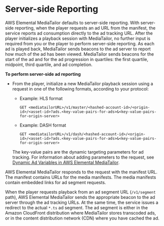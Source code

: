 # Server\-side Reporting<a name="ad-reporting-server-side"></a>

AWS Elemental MediaTailor defaults to server\-side reporting\. With server\-side reporting, when the player requests an ad URL from the manifest, the service reports ad consumption directly to the ad tracking URL\. After the player initializes a playback session with MediaTailor, no further input is required from you or the player to perform server\-side reporting\. As each ad is played back, MediaTailor sends beacons to the ad server to report how much of the ad has been viewed\. MediaTailor sends beacons for the start of the ad and for the ad progression in quartiles: the first quartile, midpoint, third quartile, and ad completion\.

**To perform server\-side ad reporting**
+ From the player, initialize a new MediaTailor playback session using a request in one of the following formats, according to your protocol:
  + Example: HLS format

    ```
    GET <mediatailorURL>/v1/master/<hashed-account-id>/<origin-id>/<asset-id>?ads.<key-value-pairs-for-ads>&<key-value-pairs-for-origin-server>
    ```
  + Example: DASH format

    ```
    GET <mediatailorURL>/v1/dash/<hashed-account-id>/<origin-id>/<asset-id>?ads.<key-value-pairs-for-ads>&<key-value-pairs-for-origin-server>
    ```

  The key\-value pairs are the dynamic targeting parameters for ad tracking\. For information about adding parameters to the request, see [Dynamic Ad Variables in AWS Elemental MediaTailor](variables.md)\.

AWS Elemental MediaTailor responds to the request with the manifest URL\. The manifest contains URLs for the media manifests\. The media manifests contain embedded links for ad segment requests\.

When the player requests playback from an ad segment URL \(`/v1/segment` path\), AWS Elemental MediaTailor sends the appropriate beacon to the ad server through the ad tracking URLs\. At the same time, the service issues a redirect to the actual `*.ts` ad segment\. The ad segment is either in the Amazon CloudFront distribution where MediaTailor stores transcoded ads, or in the content distribution network \(CDN\) where you have cached the ad\. 